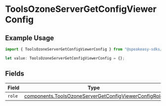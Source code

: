 # ToolsOzoneServerGetConfigViewerConfig

## Example Usage

```typescript
import { ToolsOzoneServerGetConfigViewerConfig } from "@speakeasy-sdks/bluesky/models/components";

let value: ToolsOzoneServerGetConfigViewerConfig = {};
```

## Fields

| Field                                                                                                                        | Type                                                                                                                         | Required                                                                                                                     | Description                                                                                                                  |
| ---------------------------------------------------------------------------------------------------------------------------- | ---------------------------------------------------------------------------------------------------------------------------- | ---------------------------------------------------------------------------------------------------------------------------- | ---------------------------------------------------------------------------------------------------------------------------- |
| `role`                                                                                                                       | [components.ToolsOzoneServerGetConfigViewerConfigRole](../../models/components/toolsozoneservergetconfigviewerconfigrole.md) | :heavy_minus_sign:                                                                                                           | N/A                                                                                                                          |